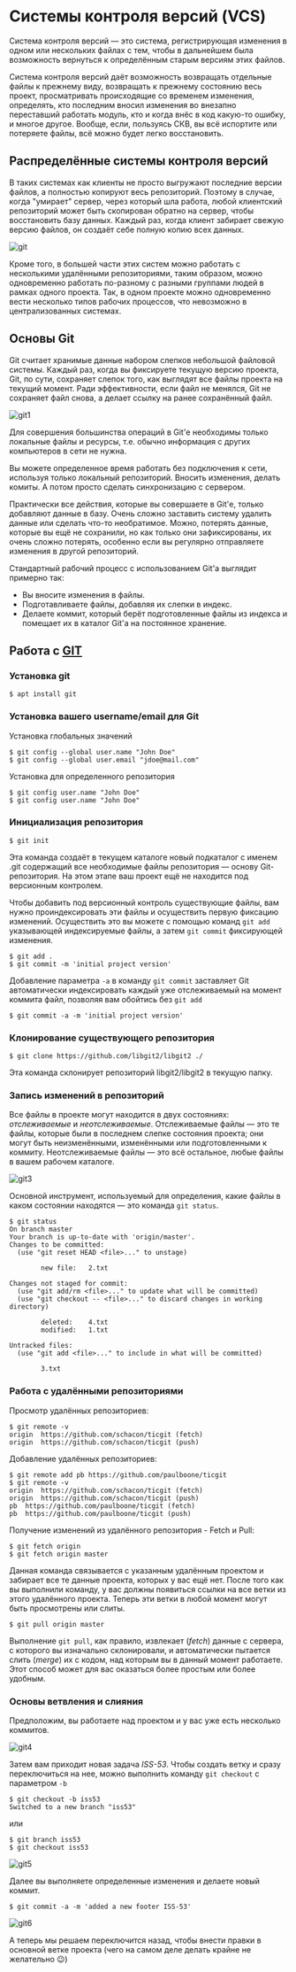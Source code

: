 # Системы контроля версий (VCS)

Система контроля версий — это система, регистрирующая изменения в одном или нескольких файлах с тем, чтобы в дальнейшем была возможность вернуться к определённым старым версиям этих файлов.

Система контроля версий даёт возможность возвращать отдельные файлы к прежнему виду, возвращать к прежнему состоянию весь проект, просматривать происходящие со временем изменения, определять, кто последним вносил изменения во внезапно переставший работать модуль, кто и когда внёс в код какую-то ошибку, и многое другое. Вообще, если, пользуясь СКВ, вы всё испортите или потеряете файлы, всё можно будет легко восстановить.

## Распределённые системы контроля версий

В таких системах как клиенты не просто выгружают последние версии файлов, а полностью копируют весь репозиторий. Поэтому в случае, когда "умирает" сервер, через который шла работа, любой клиентский репозиторий может быть скопирован обратно на сервер, чтобы восстановить базу данных. Каждый раз, когда клиент забирает свежую версию файлов, он создаёт себе полную копию всех данных.

![git](img/git.png)

Кроме того, в большей части этих систем можно работать с несколькими удалёнными репозиториями, таким образом, можно одновременно работать по-разному с разными группами людей в рамках одного проекта. Так, в одном проекте можно одновременно вести несколько типов рабочих процессов, что невозможно в централизованных системах.

## Основы Git

Git считает хранимые данные набором слепков небольшой файловой системы. Каждый раз, когда вы фиксируете текущую версию проекта, Git, по сути, сохраняет слепок того, как выглядят все файлы проекта на текущий момент. Ради эффективности, если файл не менялся, Git не сохраняет файл снова, а делает ссылку на ранее сохранённый файл.

![git1](img/git1.png)

Для совершения большинства операций в Git'е необходимы только локальные файлы и ресурсы, т.е. обычно информация с других компьютеров в сети не нужна. 

Вы можете определенное время работать без подключения к сети, используя только локальный репозиторий. Вносить изменения, делать комиты. А потом просто сделать синхронизацию с сервером.

Практически все действия, которые вы совершаете в Git'е, только добавляют данные в базу. Очень сложно заставить систему удалить данные или сделать что-то необратимое. Можно, потерять данные, которые вы ещё не сохранили, но как только они зафиксированы, их очень сложно потерять, особенно если вы регулярно отправляете изменения в другой репозиторий.

Стандартный рабочий процесс с использованием Git'а выглядит примерно так:

* Вы вносите изменения в файлы.
* Подготавливаете файлы, добавляя их слепки в индекс.
* Делаете коммит, который берёт подготовленные файлы из индекса и помещает их в каталог Git'а на постоянное хранение.

## Работа с [GIT](https://git-scm.com/book/ru/v2)

### Установка git

```
$ apt install git
```

###  Установка вашего username/email для Git

Установка глобальных значений

```
$ git config --global user.name "John Doe"
$ git config --global user.email "jdoe@mail.com"
```

Установка для определенного репозитория

```
$ git config user.name "John Doe"
$ git config user.name "John Doe"
```

### Инициализация репозитория

```
$ git init
```

Эта команда создаёт в текущем каталоге новый подкаталог с именем .git содержащий все необходимые файлы репозитория — основу Git-репозитория. На этом этапе ваш проект ещё не находится под версионным контролем.

Чтобы добавить под версионный контроль существующие файлы, вам нужно проиндексировать эти файлы и осуществить первую фиксацию изменений. Осуществить это вы можете с помощью команд `git add` указывающей индексируемые файлы, а затем `git commit` фиксирующей изменения.

```
$ git add .
$ git commit -m 'initial project version'
```

Добавление параметра `-a` в команду `git commit` заставляет Git автоматически индексировать каждый уже отслеживаемый на момент коммита файл, позволяя вам обойтись без `git add` 

```
$ git commit -a -m 'initial project version'
```

### Клонирование существующего репозитория

```
$ git clone https://github.com/libgit2/libgit2 ./
```

Эта команда склонирует репозиторий libgit2/libgit2 в текущую папку.

### Запись изменений в репозиторий

Все файлы в проекте могут находится в двух состояниях: *отслеживаемые* и *неотслеживаемые*. Отслеживаемые файлы — это те файлы, которые были в последнем слепке состояния проекта; они могут быть неизменёнными, изменёнными или подготовленными к коммиту. Неотслеживаемые файлы — это всё остальное, любые файлы в вашем рабочем каталоге.

![git3](img/git3.png)

Основной инструмент, используемый для определения, какие файлы в каком состоянии находятся — это команда `git status`.

```
$ git status
On branch master
Your branch is up-to-date with 'origin/master'.
Changes to be committed:
  (use "git reset HEAD <file>..." to unstage)

        new file:   2.txt

Changes not staged for commit:
  (use "git add/rm <file>..." to update what will be committed)
  (use "git checkout -- <file>..." to discard changes in working directory)

        deleted:    4.txt
        modified:   1.txt

Untracked files:
  (use "git add <file>..." to include in what will be committed)

        3.txt
```

### Работа с удалёнными репозиториями

Просмотр удалённых репозиториев:

```
$ git remote -v
origin	https://github.com/schacon/ticgit (fetch)
origin	https://github.com/schacon/ticgit (push)
```

Добавление удалённых репозиториев:


```
$ git remote add pb https://github.com/paulboone/ticgit
$ git remote -v
origin	https://github.com/schacon/ticgit (fetch)
origin	https://github.com/schacon/ticgit (push)
pb	https://github.com/paulboone/ticgit (fetch)
pb	https://github.com/paulboone/ticgit (push)
```

Получение изменений из удалённого репозитория - Fetch и Pull:

```
$ git fetch origin
$ git fetch origin master
```

Данная команда связывается с указанным удалённым проектом и забирает все те данные проекта, которых у вас ещё нет. После того как вы выполнили команду, у вас должны появиться ссылки на все ветки из этого удалённого проекта. Теперь эти ветки в любой момент могут быть просмотрены или слиты.

```
$ git pull origin master
```

Выполнение `git pull`, как правило, извлекает (*fetch*) данные с сервера, с которого вы изначально склонировали, и автоматически пытается слить (*merge*) их с кодом, над которым вы в данный момент работаете. Этот способ может для вас оказаться более простым или более удобным.

### Основы ветвления и слияния

Предположим, вы работаете над проектом и у вас уже есть несколько коммитов.

![git4](img/git4.png)

Затем вам приходит новая задача *ISS-53*. Чтобы создать ветку и сразу переключиться на нее, можно выполнить команду `git checkout` с параметром `-b`

```
$ git checkout -b iss53
Switched to a new branch "iss53"
```
или

```
$ git branch iss53
$ git checkout iss53
```

![git5](img/git5.png)

Далее вы выполняете определенные изменения и делаете новый коммит.

```
$ git commit -a -m 'added a new footer ISS-53'
```

![git6](img/git6.png)

А теперь мы решаем переключится назад, чтобы внести правки в основной ветке проекта (чего на самом деле делать крайне не желательно :wink:)

 

